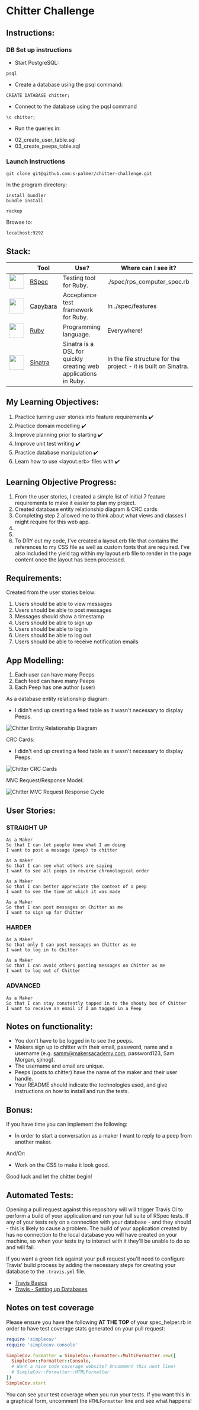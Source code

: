 Chitter Challenge
=================

Instructions:
-------

### DB Set up instructions

* Start PostgreSQL:
```
psql
```
* Create a database using the psql command:
```
CREATE DATABASE chitter;
```
* Connect to the database using the pqsl command
```
\c chitter;
```
* Run the queries in:
- 02_create_user_table.sql
- 03_create_peeps_table.sql

### Launch Instructions

```
git clone git@github.com:s-palmer/chitter-challenge.git
```

In the program directory:
```
install bundler
bundle install
```

```
rackup
```

Browse to:
```
localhost:9292
```

Stack:
-------

|  | Tool | Use? | Where can I see it? |
|------------------|------------------|------------------|------------------|
| <img src="public/images/rspec.png" height="40" width="auto"> | [RSpec](https://rspec.info/) | Testing tool for Ruby.| ./spec/rps_computer_spec.rb |
| <img src="public/images/capybara.png" height="40" width="auto"> | [Capybara](https://github.com/teamcapybara/capybara) | Acceptance test framework for Ruby. | In ./spec/features |
| <img src="public/images/ruby.png" height="40" width="auto"> | [Ruby](https://www.ruby-lang.org/en/) | Programming language. | Everywhere! |
| <img src="public/images/sinatra.jpg" height="40" width="auto">  | [Sinatra](http://sinatrarb.com/)  | Sinatra is a DSL for quickly creating web applications in Ruby. | In the file structure for the project - it is built on Sinatra. |

My Learning Objectives:
-------

1) Practice turning user stories into feature requirements ✔️
2) Practice domain modelling ✔️
3) Improve planning prior to starting ✔️
4) Improve unit test writing ✔️
5) Practice database manipulation ✔️
6) Learn how to use <layout.erb> files with <yield> ✔️

Learning Objective Progress:
-------

1) From the user stories, I created a simple list of initial 7 feature requirements to make it easier to plan my project.
2) Created database entity relationship diagram & CRC cards
3) Completing step 2 allowed me to think about what views and classes I might require for this web app.
4) 
5) 
6) To DRY out my code, I've created a layout.erb file that contains the references to my CSS file as well as custom fonts that are required. I've also included the yield tag within my layout.erb file to render in the page content once the layout has been processed.

Requirements:
-------

Created from the user stories below:

1) Users should be able to view messages
2) Users should be able to post messages
3) Messages should show a timestamp
4) Users should be able to sign up
5) Users should be able to log in
6) Users should be able to log out
7) Users should be able to receive notification emails

App Modelling:
-------

1) Each user can have many Peeps
2) Each feed can have many Peeps
3) Each Peep has one author (user)

As a database entity relationship diagram:
  
* I didn't end up creating a feed table as it wasn't necessary to display Peeps.

![Chitter Entity Relationship Diagram](/public/images/database_entity_model.png)

CRC Cards:
  
* I didn't end up creating a feed table as it wasn't necessary to display Peeps.

![Chitter CRC Cards](/public/images/crc_cards.png)

MVC Request/Response Model:

![Chitter MVC Request Response Cycle](/public/images/mvc_responses.png)

User Stories:
-------

### STRAIGHT UP
```
As a Maker
So that I can let people know what I am doing  
I want to post a message (peep) to chitter
```
```
As a maker
So that I can see what others are saying  
I want to see all peeps in reverse chronological order
```
```
As a Maker
So that I can better appreciate the context of a peep
I want to see the time at which it was made
```
```
As a Maker
So that I can post messages on Chitter as me
I want to sign up for Chitter
```

### HARDER
```
As a Maker
So that only I can post messages on Chitter as me
I want to log in to Chitter
```
```
As a Maker
So that I can avoid others posting messages on Chitter as me
I want to log out of Chitter
```
### ADVANCED
```
As a Maker
So that I can stay constantly tapped in to the shouty box of Chitter
I want to receive an email if I am tagged in a Peep
```

Notes on functionality:
------

* You don't have to be logged in to see the peeps.
* Makers sign up to chitter with their email, password, name and a username (e.g. samm@makersacademy.com, password123, Sam Morgan, sjmog).
* The username and email are unique.
* Peeps (posts to chitter) have the name of the maker and their user handle.
* Your README should indicate the technologies used, and give instructions on how to install and run the tests.

Bonus:
-----

If you have time you can implement the following:

* In order to start a conversation as a maker I want to reply to a peep from another maker.

And/Or:

* Work on the CSS to make it look good.

Good luck and let the chitter begin!

Automated Tests:
-----

Opening a pull request against this repository will will trigger Travis CI to perform a build of your application and run your full suite of RSpec tests. If any of your tests rely on a connection with your database - and they should - this is likely to cause a problem. The build of your application created by has no connection to the local database you will have created on your machine, so when your tests try to interact with it they'll be unable to do so and will fail.

If you want a green tick against your pull request you'll need to configure Travis' build process by adding the necessary steps for creating your database to the `.travis.yml` file.

- [Travis Basics](https://docs.travis-ci.com/user/tutorial/)
- [Travis - Setting up Databases](https://docs.travis-ci.com/user/database-setup/)

Notes on test coverage
----------------------

Please ensure you have the following **AT THE TOP** of your spec_helper.rb in order to have test coverage stats generated
on your pull request:

```ruby
require 'simplecov'
require 'simplecov-console'

SimpleCov.formatter = SimpleCov::Formatter::MultiFormatter.new([
  SimpleCov::Formatter::Console,
  # Want a nice code coverage website? Uncomment this next line!
  # SimpleCov::Formatter::HTMLFormatter
])
SimpleCov.start
```

You can see your test coverage when you run your tests. If you want this in a graphical form, uncomment the `HTMLFormatter` line and see what happens!
